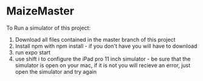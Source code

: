 # MaizeMaster

To Run a simulator of this project:
1. Download all files contained in the master branch of this project
2. Install npm with npm install - if you don't have you will have to download
3. run expo start
4. use shift i to configure the iPad pro 11 inch simulator - be sure that the simulator is open on your mac, if it is not you will recieve an error, just open the simulator and try again
